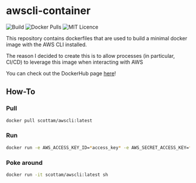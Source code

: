 # awscli-container

![Build](https://img.shields.io/docker/cloud/build/scottam/awscli)
![Docker Pulls](https://img.shields.io/docker/pulls/scottam/awscli)
![MIT Licence](https://img.shields.io/github/license/scottalexandermurray/awscli-container)

This repository contains dockerfiles that are used to build a minimal docker image with the AWS CLI installed.

The reason I decided to create this is to allow processes (in particular, CI/CD) to leverage this image when interacting with AWS

You can check out the DockerHub page [here](https://hub.docker.com/r/scottam/awscli)!

## How-To

### Pull

```sh
docker pull scottam/awscli:latest
```

### Run

```sh
docker run -e AWS_ACCESS_KEY_ID=*access_key* -e AWS_SECRET_ACCESS_KEY=*secret_key* -e AWS_DEFAULT_REGION=*region* scottam/awscli:latest aws s3 ls
```

### Poke around

```sh
docker run -it scottam/awscli:latest sh
```
